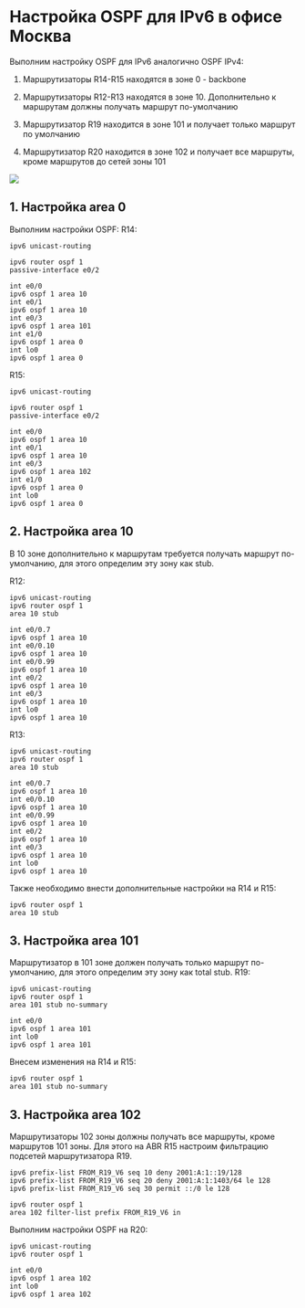 # Настройка OSPF для IPv6 в офисе Москва

Выполним настройку OSPF для IPv6 аналогично OSPF IPv4:

1. Маршрутизаторы R14-R15 находятся в зоне 0 - backbone

2. Маршрутизаторы R12-R13 находятся в зоне 10. Дополнительно к маршрутам должны получать маршрут по-умолчанию

3. Маршрутизатор R19 находится в зоне 101 и получает только маршрут по умолчанию

4. Маршрутизатор R20 находится в зоне 102 и получает все маршруты, кроме маршрутов до сетей зоны 101

 
![](moscow.png)
 

## 1. Настройка area 0


Выполним настройки OSPF:
R14:
```
ipv6 unicast-routing

ipv6 router ospf 1
passive-interface e0/2

int e0/0
ipv6 ospf 1 area 10
int e0/1
ipv6 ospf 1 area 10
int e0/3
ipv6 ospf 1 area 101
int e1/0
ipv6 ospf 1 area 0
int lo0
ipv6 ospf 1 area 0

```

R15:
```
ipv6 unicast-routing

ipv6 router ospf 1
passive-interface e0/2

int e0/0
ipv6 ospf 1 area 10
int e0/1
ipv6 ospf 1 area 10
int e0/3
ipv6 ospf 1 area 102
int e1/0
ipv6 ospf 1 area 0
int lo0
ipv6 ospf 1 area 0

```


## 2. Настройка area 10
В 10 зоне дополнительно к маршрутам требуется получать маршрут по-умолчанию, для этого определим эту зону как stub.

R12:
```
ipv6 unicast-routing
ipv6 router ospf 1
area 10 stub

int e0/0.7
ipv6 ospf 1 area 10
int e0/0.10
ipv6 ospf 1 area 10
int e0/0.99
ipv6 ospf 1 area 10
int e0/2
ipv6 ospf 1 area 10
int e0/3
ipv6 ospf 1 area 10
int lo0
ipv6 ospf 1 area 10
```


R13:
```
ipv6 unicast-routing
ipv6 router ospf 1
area 10 stub

int e0/0.7
ipv6 ospf 1 area 10
int e0/0.10
ipv6 ospf 1 area 10
int e0/0.99
ipv6 ospf 1 area 10
int e0/2
ipv6 ospf 1 area 10
int e0/3
ipv6 ospf 1 area 10
int lo0
ipv6 ospf 1 area 10
```

Также необходимо внести дополнительные настройки на R14 и R15:
```
ipv6 router ospf 1
area 10 stub
```

## 3. Настройка area 101
Маршрутизатор в 101 зоне должен получать только маршрут по-умолчанию, для этого определим эту зону как total stub.
R19:
```
ipv6 unicast-routing
ipv6 router ospf 1
area 101 stub no-summary

int e0/0
ipv6 ospf 1 area 101
int lo0
ipv6 ospf 1 area 101
```

Внесем изменения на R14 и R15:
```
ipv6 router ospf 1
area 101 stub no-summary
```

## 3. Настройка area 102
Маршрутизаторы 102 зоны должны получать все маршруты, кроме маршрутов 101 зоны. Для этого на ABR R15 настроим фильтрацию подсетей маршрутизатора R19.
```
ipv6 prefix-list FROM_R19_V6 seq 10 deny 2001:A:1::19/128
ipv6 prefix-list FROM_R19_V6 seq 20 deny 2001:A:1:1403/64 le 128
ipv6 prefix-list FROM_R19_V6 seq 30 permit ::/0 le 128

ipv6 router ospf 1
area 102 filter-list prefix FROM_R19_V6 in
```

Выполним настройки OSPF на R20:
```
ipv6 unicast-routing
ipv6 router ospf 1

int e0/0
ipv6 ospf 1 area 102
int lo0
ipv6 ospf 1 area 102
```
